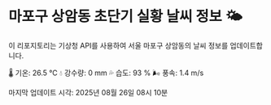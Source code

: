 
# 마포구 상암동 초단기 실황 날씨 정보 🌤️

이 리포지토리는 기상청 API를 사용하여 서울 마포구 상암동의 날씨 정보를 업데이트합니다. 

🌡️ 기온: 26.5 ℃
💧 강수량: 0 mm
💦 습도: 93 %
🌬️ 풍속: 1.4 m/s

마지막 업데이트 시각: 2025년 08월 26일 08시 10분    

